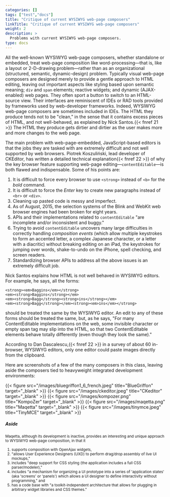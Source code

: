 ```yaml
---
categories: []
tags: ["test","docs"] 
title: "Critique of current WYSIWYG web-page composers"
linkTitle: "Critique of current WYSIWYG web-page composers"
weight: 2
description: >
  Problems with current WYSIWYG web-page composers.
type: docs
---
```


All the well-known WYSIWYG web-page composers, whether standalone or embedded, treat web-page composition like word-processing&mdash;that is, like a layout or 2-D-drawing  problem&mdash;rather than as an organizational (structured, semantic, dynamic-design) problem. Typically visual web-page composers are designed merely to provide a gentle approach to HTML editing, leaving out important aspects like styling based upon semantic meaning; <code>div</code> and <code>span</code> elements; reactive widgets; and dynamic (AJAX-enabled) web pages. They often sport a button to switch to an HTML-source view. Their interfaces are reminiscent of IDEs or RAD tools provided by frameworks used by web-developer frameworks. Indeed, WYSIWYG web-page composers are sometimes included in IDEs. The HTML they produce tends not to be "clean," in the sense that it contains excess pieces of HTML, and not well-behaved, as explained by Nick Santos.{{< fnref 21 >}} The HTML they produce gets dirtier and dirtier as the user makes more and more changes to the web page.

The main problem with web-page-embedded, JavaScript-based editors is that the jobs they are tasked with are extremely difficult and not well supported by web browsers. Piotrek Koszuliński, lead developer of CKEditor, has written a detailed technical explanation{{< fnref 22 >}} of why the key browser feature supporting web-page editing&mdash;<code>contentEditable</code>&mdash;is both flawed and indispensable. Some of his points are:

1. It is difficult to force every browser to use <code>&lt;strong&gt;</code> instead of <code>&lt;b&gt;</code> for the _bold_ command.
1. It is difficult to force the <em>Enter</em> key to create new paragraphs instead of <code>&lt;br&gt;</code> or <code>&lt;div&gt;</code>.
1. Cleaning up pasted code is messy and imperfect.
1. As of August, 2015, the selection systems of the Blink and WebKit web browser engines had been broken for eight years.
1. APIs and their implementations related to <code>contentEditable</code> "are incomplete and/or inconsistent and buggy."
1. Trying to avoid <code>contentEditable</code> uncovers many large difficulties in correctly handling <em>composition events</em> (which allow multiple keystrokes to form an accented letter, a complex Japanese character, or a letter with a diacritic) without breaking editing on an iPad, the keystrokes for jumping over words, shake-to-undo on the iPhone, spell checking, and screen readers.
1. Standardizing browser APIs to address all the above issues is an extremely difficult job.

Nick Santos explains how HTML is not well behaved in WYSIWYG editors. For example, he says, all the forms: <small><pre>&lt;strong&gt;&lt;em&gt;Baggins&lt;/em&gt;&lt;/strong&gt;<br>&lt;em&gt;&lt;strong&gt;Baggins&lt;/strong&gt;&lt;/em&gt;<br>&lt;em&gt;&lt;strong&gt;Bagg&lt;/strong&gt;&lt;strong&gt;ins&lt;/strong&gt;&lt;/em&gt;<br>&lt;em&gt;&lt;strong&gt;Bagg&lt;/strong&gt;&lt;/em&gt;&lt;strong&gt;&lt;em&gt;ins&lt;/em&gt;&lt;/strong&gt;</pre></small> should be treated the same by the WYSIWYG editor. An edit to any of these forms should be treated the same, but, as he says, "For many ContentEditable implementations on the web, some invisible character or empty span tag may slip into the HTML, so that two ContentEditable elements behave totally differently (even though they look the same)."

According to Dan Dascalescu,{{< fnref 22 >}} in a survey of about 60 in-browser, WYSIWYG editors, only one editor could paste images directly from the clipboard.

Here are screenshots of a few of the many composers in this class, leaving aside the composers tied to heavyweight integrated development environments:

{{< figure src="/images/bluegriffon1_6_french.jpeg" title="BlueGriffon" target="_blank" >}}
{{< figure src="/images/ckeditor.jpeg" title="CKeditor" target="_blank" >}}
{{< figure src="/images/kompozer.png" title="KompoZer" target="_blank" >}}
{{< figure src="/images/maqetta.png" title="Maqetta" target="_blank" >}}
{{< figure src="/images/tinymce.jpeg" title="TinyMCE" target="_blank" >}}

##### Aside
<small>Maqetta, although its development is inactive, provides an interesting and unique approach to WYSIWYG web-page composition, in that it
1. supports composition with OpenAjax widgets,
1. "allows User Experience Designers (UXD) to perform drag/drop assembly of live UI mockups,"
1. includes "deep support for CSS styling (the application includes a full CSS parser/modeler),"
1. includes "a mechanism for organizing a UI prototype into a series of 'application states' (aka 'screens' or 'panels') which allows a UI designer to define interactivity without programming," and
1. has a code base with "a toolkit-independent architecture that allows for plugging in arbitrary widget libraries and CSS themes."
</small>
